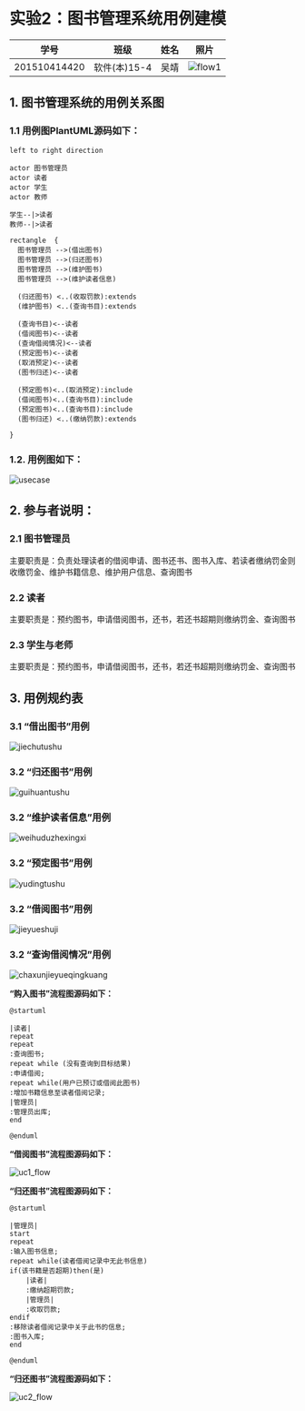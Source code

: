 # 实验2：图书管理系统用例建模

|学号|班级|姓名|照片|
|:-------:|:-------------: | :----------:|:---:|
|201510414420|软件(本)15-4|吴靖|![flow1](../jing.jpg)|

## 1. 图书管理系统的用例关系图

### 1.1 用例图PlantUML源码如下：

``` usecase
left to right direction

actor 图书管理员
actor 读者
actor 学生
actor 教师

学生--|>读者
教师--|>读者

rectangle  {
  图书管理员 -->(借出图书)
  图书管理员 -->(归还图书)
  图书管理员 -->(维护图书)
  图书管理员 -->(维护读者信息)

  (归还图书) <..(收取罚款):extends
  (维护图书) <..(查询书目):extends

  (查询书目)<--读者
  (借阅图书)<--读者
  (查询借阅情况)<--读者
  (预定图书)<--读者
  (取消预定)<--读者
  (图书归还)<--读者

  (预定图书)<..(取消预定):include
  (借阅图书)<..(查询书目):include
  (预定图书)<..(查询书目):include
  (图书归还) <..(缴纳罚款):extends

}
```


### 1.2. 用例图如下：

![usecase](usecase.png)

## 2. 参与者说明：

###     2.1 图书管理员

主要职责是：负责处理读者的借阅申请、图书还书、图书入库、若读者缴纳罚金则收缴罚金、维护书籍信息、维护用户信息、查询图书

###     2.2 读者

主要职责是：预约图书，申请借阅图书，还书，若还书超期则缴纳罚金、查询图书

###     2.3 学生与老师
    
主要职责是：预约图书，申请借阅图书，还书，若还书超期则缴纳罚金、查询图书

##     3. 用例规约表

###     3.1 “借出图书”用例

![jiechutushu](jiechutushu.png)

###     3.2 “归还图书”用例

![guihuantushu](guihuantushu.png)

###     3.2 “维护读者信息”用例

![weihuduzhexingxi](weihuduzhexingxi.png)

###     3.2 “预定图书”用例

![yudingtushu](yudingtushu.png)

###     3.2 “借阅图书”用例

![jieyueshuji](jieyueshuji.png)

###     3.2 “查询借阅情况”用例

![chaxunjieyueqingkuang](chaxunjieyueqingkuang.png)


**“购入图书”流程图源码如下：**
``` uc1_flow
@startuml

|读者|
repeat
repeat
:查询图书;
repeat while (没有查询到目标结果)
:申请借阅;
repeat while(用户已预订或借阅此图书)
:增加书籍信息至读者借阅记录;
|管理员|
:管理员出库;
end

@enduml
```

**“借阅图书”流程图源码如下：**

![uc1_flow](usecase1_flow.png)

**“归还图书”流程图源码如下：**
``` uc2_flow
@startuml

|管理员|
start
repeat
:输入图书信息;
repeat while(读者借阅记录中无此书信息)
if(该书籍是否超期)then(是)
    |读者|
    :缴纳超期罚款;
    |管理员|
    :收取罚款;
endif
:移除读者借阅记录中关于此书的信息;
:图书入库;
end

@enduml
```

**“归还图书”流程图源码如下：**

![uc2_flow](usecase2_flow.png)

